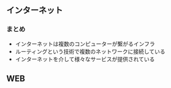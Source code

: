 ## インターネット
### まとめ
  - インターネットは複数のコンピューターが繋がるインフラ
  - ルーティングという技術で複数のネットワークに接続している
  - インターネットを介して様々なサービスが提供されている
## WEB
